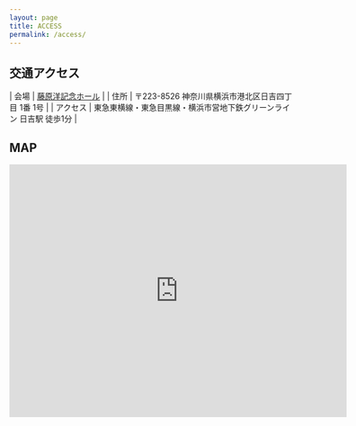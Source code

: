 ```yaml
---
layout: page
title: ACCESS
permalink: /access/
---
```

## 交通アクセス

| 会場 | [藤原洋記念ホール](https://www.kcc.keio.ac.jp/access/index.html) |
| 住所 | 〒223-8526 神奈川県横浜市港北区日吉四丁目 1番 1号 |
| アクセス | 東急東横線・東急目黒線・横浜市営地下鉄グリーンライン 日吉駅 徒歩1分 |

## MAP

<iframe src="https://www.google.com/maps/embed?pb=!1m18!1m12!1m3!1d3245.962506089847!2d139.64558347578196!3d35.55462817262835!2m3!1f0!2f0!3f0!3m2!1i1024!2i768!4f13.1!3m3!1m2!1s0x60185f77a4157f01%3A0x4a970de116c6e8dd!2z44CSMjIzLTAwNjEg56We5aWI5bed55yM5qiq5rWc5biC5riv5YyX5Yy65pel5ZCJ77yU5LiB55uu77yR4oiS77yRIOesrDTmoKHoiI7ni6znq4vppKg!5e0!3m2!1sja!2sjp!4v1695529564953!5m2!1sja!2sjp" width="600" height="450" style="border:0;" allowfullscreen="" loading="lazy" referrerpolicy="no-referrer-when-downgrade"></iframe>
